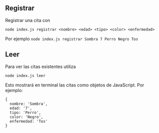 ## Registrar
Registrar una cita con 

```
node index.js registrar <nombre> <edad> <tipo> <color> <enfermedad>
```

Por ejemplo `node index.js registrar Sombra 7 Perro Negro Tos`

## Leer
Para ver las citas existentes utiliza

```
node index.js leer
```

Esto mostrará en terminal las citas como objetos de JavaScript.
Por ejemplo:

```
{
  nombre: 'Sombra',
  edad: '7',
  tipo: 'Perro',
  color: 'Negro',
  enfermedad: 'Tos'
}
```